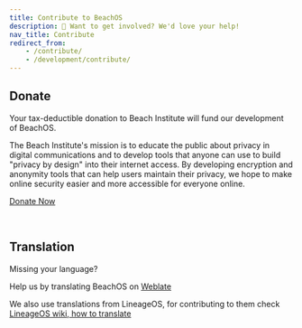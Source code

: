 ```yaml
---
title: Contribute to BeachOS
description: 💁 Want to get involved? We'd love your help!
nav_title: Contribute
redirect_from:
    - /contribute/
    - /development/contribute/
---
```


## Donate

Your tax-deductible donation to Beach Institute will fund our development of BeachOS.

The Beach Institute's mission is to educate the public about privacy in digital communications and to develop tools that anyone can use to build "privacy by design" into their internet access. By developing encryption and anonymity tools that can help users maintain their privacy, we hope to make online security easier and more accessible for everyone online.

<a class="btn btn-outline-secondary" href="https://members.beachinstitute.org/donate">Donate Now</a>

<br />

## Translation

Missing your language?

Help us by translating BeachOS on [Weblate](https://hosted.weblate.org/projects/beachos)

We also use translations from LineageOS, for contributing to them check [LineageOS wiki, how to translate](https://wiki.lineageos.org/how-to/translate)

<br />

